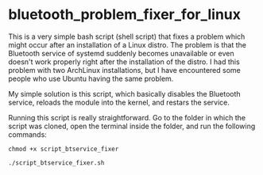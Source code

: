 # bluetooth_problem_fixer_for_linux

This is a very simple bash script (shell script) that fixes a problem which might occur after an installation of a Linux distro. The problem is that the Bluetooth service of systemd suddenly becomes unavailable or even doesn't work properly right after the installation of the distro. I had this problem with two ArchLinux installations, but I have encountered some people who use Ubuntu having the same problem. 

My simple solution is this script, which basically disables the Bluetooth service, reloads the module into the kernel, and restars the service.

Running this script is really straightforward. Go to the folder in which the script was cloned, open the terminal inside the folder, and run the following commands:

```
chmod +x script_btservice_fixer
```

```
./script_btservice_fixer.sh
```
